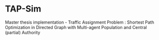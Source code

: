 # TAP-Sim
Master thesis implementation - Traffic Assignment Problem : Shortest Path Optimization in Directed Graph with Multi-agent Population and Central (partial) Authority

